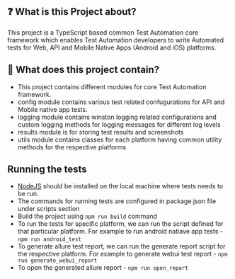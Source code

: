 ## :question: What is this Project about?

This project is a TypeScript based common Test Automation core framework which enables Test Automation developers to write Automated tests for Web, API and Mobile Native Apps (Android and iOS) platforms.

## :briefcase: What does this project contain?

- This project contains different modules for core Test Automation framework.
- config module contains various test related confugurations for API and Mobile native app tests.
- logging module contains winston logging related configurations and custom logging methods for logging messages for different log levels
- results module is for storing test results and screenshots
- utils module contains classes for each platform having common utility methods for the respective platforms

## Running the tests

- [NodeJS](https://nodejs.org/en/download/) should be installed on the local machine where tests needs to be run.
- The commands for running tests are configured in package.json file under scripts section
- Build the project using `npm run build` command
- To run the tests for specific platform, we can run the script defined for that particular platform. For example to run android natiave app tests - `npm run android_test`
- To generate allure test report, we can run the generate report script for the respective platform. For example to generate webui test report - `npm run generate_webui_report`
- To open the generated allure report - `npm run open_report`

